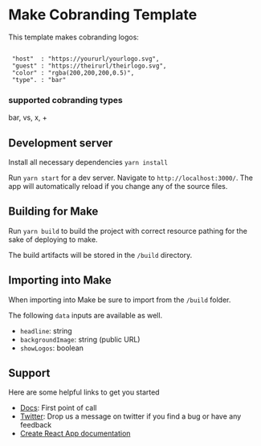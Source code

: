 # Make Cobranding Template

This template makes cobranding logos: 

<img src="https://cdn.make.cm/make/s/cobrand?format=png&customSize[width]=660&customSize[height]=180&customSize[unit]=px&data[color]=rgba(150,150,150,.5)&data[type]=bar&allowTransparency=true&data[host]=https://upload.wikimedia.org/wikipedia/commons/b/b9/Slack_Technologies_Logo.svg&data[guest]=https://upload.wikimedia.org/wikipedia/commons/2/20/Adidas_Logo.svg" alt="" />

```
 "host"  : "https://yoururl/yourlogo.svg",
 "guest" : "https://theirurl/theirlogo.svg",
 "color" : "rgba(200,200,200,0.5)",
 "type". : "bar"
 ```

### supported cobranding types
bar, vs, x, +
 
  
## Development server

Install all necessary dependencies `yarn install`

Run `yarn start` for a dev server. Navigate to `http://localhost:3000/`. The app will automatically reload if you change any of the source files.

## Building for Make

Run `yarn build` to build the project with correct resource pathing for the sake of deploying to make.

The build artifacts will be stored in the `/build` directory.

## Importing into Make

When importing into Make be sure to import from the `/build` folder.

The following `data` inputs are available as well.

- `headline`: string
- `backgroundImage`: string (public URL)
- `showLogos`: boolean

## Support

Here are some helpful links to get you started
- [Docs](https://docs.make.cm): First point of call
- [Twitter](https://twitter.com/home): Drop us a message on twitter if you find a bug or have any feedback
- [Create React App documentation](https://facebook.github.io/create-react-app/docs/getting-started)
